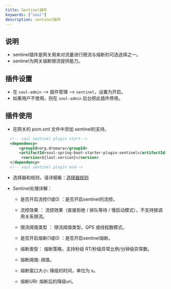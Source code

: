 ```yaml
---
title: Sentinel插件
keywords: ["soul"]
description: sentinel插件
---
```


## 说明

* sentinel插件是网关用来对流量进行限流与熔断的可选选择之一。
* sentinel为网关熔断限流提供能力。

## 插件设置

* 在 `soul-admin` -->  插件管理 --> `sentinel`，设置为开启。
* 如果用户不使用，则在 `soul-admin` 后台把此插件停用。


## 插件使用

* 在网关的 pom.xml 文件中添加 sentinel的支持。

```xml
  <!-- soul sentinel plugin start-->
  <dependency>
      <groupId>org.dromara</groupId>
      <artifactId>soul-spring-boot-starter-plugin-sentinel</artifactId>
       <version>${last.version}</version>
  </dependency>
  <!-- soul sentinel plugin end-->
``` 

* 选择器和规则，请详细看：[选择器规则](../admin/selector-and-rule)

* Sentinel处理详解：

    * 是否开启流控(1或0) ：是否开启sentinel的流控。
    
    * 流控效果 ： 流控效果（直接拒绝 / 排队等待 / 慢启动模式），不支持按调用关系限流。
    
    * 限流阈值类型 ： 限流阈值类型，QPS 或线程数模式。
    
    * 是否开启熔断(1或0) ：是否开启sentinel熔断。
    
    * 熔断类型： 熔断策略，支持秒级 RT/秒级异常比例/分钟级异常数。
    
    * 熔断阈值: 阈值。
    
    * 熔断窗口大小: 降级的时间，单位为 s。
    
    * 熔断URI: 熔断后的降级uri。

